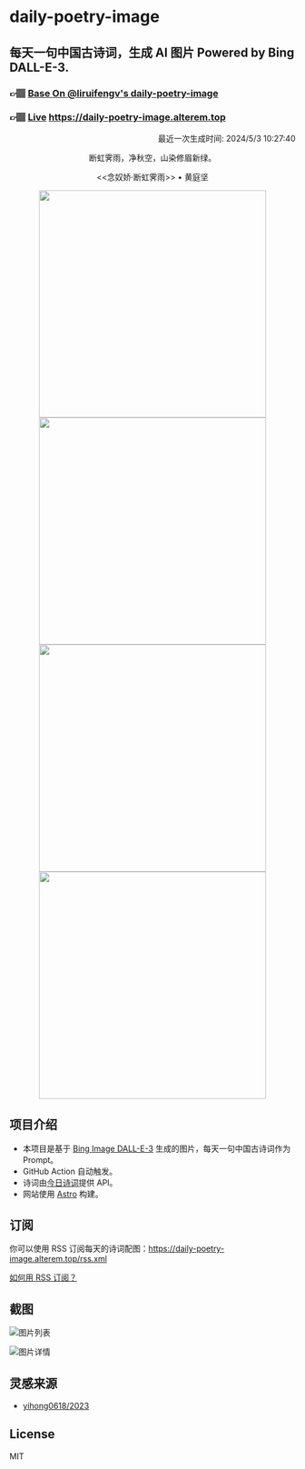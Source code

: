 
# daily-poetry-image

## 每天一句中国古诗词，生成 AI 图片 Powered by Bing DALL-E-3.

### 👉🏽 [Base On @liruifengv's daily-poetry-image](https://github.com/liruifengv/daily-poetry-image)

### 👉🏽 [Live](https://daily-poetry-image.alterem.top/) https://daily-poetry-image.alterem.top

<p align="right">
  最近一次生成时间: 2024/5/3 10:27:40
</p>
<p align="center">
断虹霁雨，净秋空，山染修眉新绿。
</p>
<p align="center">
<<念奴娇·断虹霁雨>> • 黄庭坚
</p>
<p align="center">
<img src="https://tse3.mm.bing.net/th/id/OIG2.6CFgf58ZtHkF_cPLIgaX" height="400" width="400" />
<img src="https://tse1.mm.bing.net/th/id/OIG2.OpN3EM9chn.tX0JGYZML" height="400" width="400" />
<img src="https://tse4.mm.bing.net/th/id/OIG2.iXKpVs81umLm6Pfnl0wj" height="400" width="400" />
<img src="https://tse3.mm.bing.net/th/id/OIG2.7786SZcjxupHw8QxgJKv" height="400" width="400" />
</p>

## 项目介绍

-   本项目是基于 [Bing Image DALL-E-3](https://www.bing.com/images/create) 生成的图片，每天一句中国古诗词作为 Prompt。
-   GitHub Action 自动触发。
-   诗词由[今日诗词](https://www.jinrishici.com/)提供 API。
-   网站使用 [Astro](https://astro.build) 构建。

## 订阅

你可以使用 RSS 订阅每天的诗词配图：https://daily-poetry-image.alterem.top/rss.xml

[如何用 RSS 订阅？](https://zhuanlan.zhihu.com/p/55026716)

## 截图

![图片列表](./screenshots/Snipaste_2023-12-28_21-00-26.png)

![图片详情](./screenshots/Snipaste_2023-12-28_21-00-53.png)

## 灵感来源

-   [yihong0618/2023](https://github.com/yihong0618/2023)

## License

MIT

